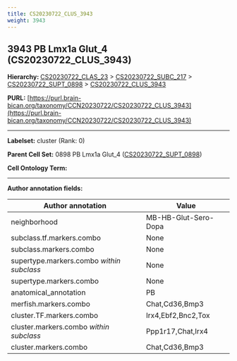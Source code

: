 ```yaml
---
title: CS20230722_CLUS_3943
weight: 3943
---
```

## 3943 PB Lmx1a Glut_4 (CS20230722_CLUS_3943)
<b>Hierarchy: </b>
[CS20230722_CLAS_23](../CS20230722_CLAS_23) >
[CS20230722_SUBC_217](../CS20230722_SUBC_217) >
[CS20230722_SUPT_0898](../CS20230722_SUPT_0898) >
[CS20230722_CLUS_3943](../CS20230722_CLUS_3943)

**PURL:** [https://purl.brain-bican.org/taxonomy/CCN20230722/CS20230722_CLUS_3943](https://purl.brain-bican.org/taxonomy/CCN20230722/CS20230722_CLUS_3943)

---


**Labelset:** cluster (Rank: 0)

**Parent Cell Set:** 0898 PB Lmx1a Glut_4 ([CS20230722_SUPT_0898](../CS20230722_SUPT_0898))



**Cell Ontology Term:** 

[MARKER GENES.]: #


---

[TRANSFERRED ANNOTATIONS.]: #


[AUTHOR ANNOTATION FIELDS.]: #


**Author annotation fields:**

| Author annotation | Value |
|-------------------|-------|
|neighborhood|MB-HB-Glut-Sero-Dopa|
|subclass.tf.markers.combo|None|
|subclass.markers.combo|None|
|supertype.markers.combo _within subclass_|None|
|supertype.markers.combo|None|
|anatomical_annotation|PB|
|merfish.markers.combo|Chat,Cd36,Bmp3|
|cluster.TF.markers.combo|Irx4,Ebf2,Bnc2,Tox|
|cluster.markers.combo _within subclass_|Ppp1r17,Chat,Irx4|
|cluster.markers.combo|Chat,Cd36,Bmp3|
